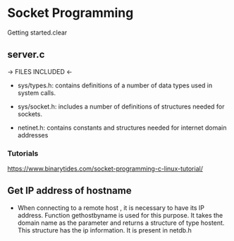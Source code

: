 # Socket Programming
Getting started.clear
 
## server.c
-> FILES INCLUDED <-

- sys/types.h: contains definitions of a number of data types used in system calls.

- sys/socket.h: includes a number of definitions of structures needed for sockets.

- netinet.h: contains constants and structures needed for internet domain addresses

### Tutorials
https://www.binarytides.com/socket-programming-c-linux-tutorial/

## Get IP address of hostname
- When connecting to a remote host , it is necessary to have its IP address. Function gethostbyname is used for this purpose. It takes the domain name as the parameter and returns a structure of type hostent. This structure has the ip information. It is present in netdb.h